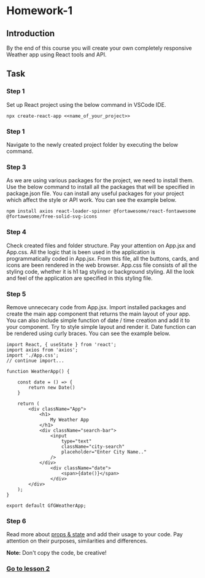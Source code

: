 # Homework-1

## Introduction

By the end of this course you will create your own completely responsive Weather app using React tools and API.

## Task
### Step 1
Set up React project using the below command in VSCode IDE.

```npx create-react-app <<name_of_your_project>>```

### Step 1
Navigate to the newly created project folder by executing the below command.

### Step 3 
As we are using various packages for the project, we need to install them. Use the below command to install all the packages that will be specified in package.json file. You can install any useful packages for your project which affect the style or API work. You can see the example below.

```npm install axios react-loader-spinner @fortawesome/react-fontawesome @fortawesome/free-solid-svg-icons```

### Step 4
Check created files and folder structure. Pay your attention on App.jsx and App.css. All the logic that is been used in the application is programmatically coded in App.jsx. From this file, all the buttons, cards, and icons are been rendered in the web browser. App.css file consists of all the styling code, whether it is h1 tag styling or background styling. All the look and feel of the application are specified in this styling file.

### Step 5
Remove unnececary code from App.jsx. Import  installed packages and create the main app component  that returns the main layout of your app. You can also include simple function of date / time creation and add it to your component.  Try to style simple layout and render it. Date function can be rendered using curly braces. You can see the example below.

```react
import React, { useState } from 'react'; 
import axios from 'axios'; 
import './App.css'; 
// continue import...
  
function WeatherApp() { 
  
    const date = () => {
        return new Date()
    } 
  
    return ( 
        <div className="App"> 
            <h1> 
                My Weather App 
            </h1> 
            <div className="search-bar"> 
                <input 
                    type="text"
                    className="city-search"
                    placeholder="Enter City Name.."
                /> 
            </div> 
                <div className="date"> 
                    <span>{date()}</span> 
                </div> 
        </div> 
    ); 
} 
  
export default GfGWeatherApp;
```

### Step 6
Read more about [props & state](https://www.javatpoint.com/react-state-vs-props) and add their usage to your code. Pay attention on their purposes, similarities and differences.

**Note:** Don't copy the code, be creative! 

### [Go to lesson 2](././Lesson-2)
